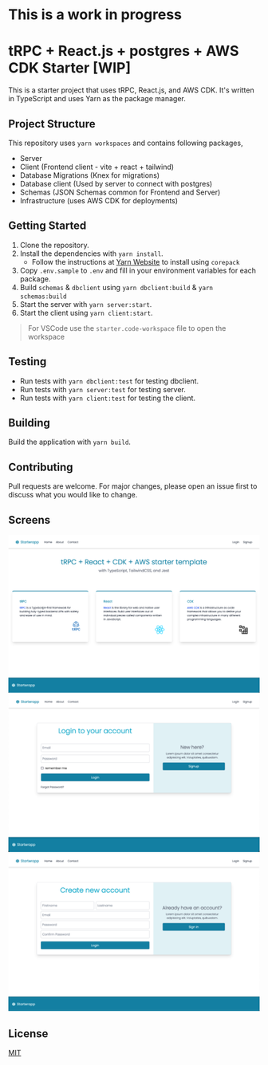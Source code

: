# This is a work in progress

# tRPC + React.js + postgres + AWS CDK Starter [WIP]

This is a starter project that uses tRPC, React.js, and AWS CDK. It's written in TypeScript and uses Yarn as the package manager.

## Project Structure

This repository uses `yarn workspaces` and contains following packages,

- Server
- Client (Frontend client - vite + react + tailwind)
- Database Migrations (Knex for migrations)
- Database client (Used by server to connect with postgres)
- Schemas (JSON Schemas common for Frontend and Server)
- Infrastructure (uses AWS CDK for deployments)

## Getting Started

1. Clone the repository.
2. Install the dependencies with `yarn install`.
   - Follow the instructions at [Yarn Website](https://yarnpkg.com) to install using `corepack`
3. Copy `.env.sample` to `.env` and fill in your environment variables for each package.
4. Build `schemas` & `dbclient` using `yarn dbclient:build` & `yarn schemas:build`
5. Start the server with `yarn server:start`.
6. Start the client using `yarn client:start`.

> For VSCode use the `starter.code-workspace` file to open the workspace

## Testing

- Run tests with `yarn dbclient:test` for testing dbclient.
- Run tests with `yarn server:test` for testing server.
- Run tests with `yarn client:test` for testing the client.

## Building

Build the application with `yarn build`.

## Contributing

Pull requests are welcome. For major changes, please open an issue first to discuss what you would like to change.

## Screens

![Home](./assets/home.png)
![Login](./assets/login.png)
![Sign Up](./assets/signup.png)

## License

[MIT](https://choosealicense.com/licenses/mit/)
